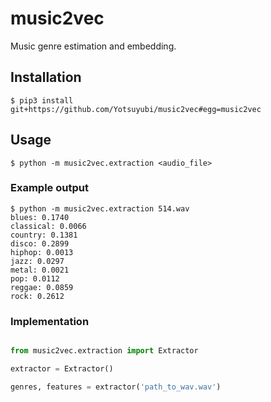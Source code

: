 # music2vec

Music genre estimation and embedding.

## Installation

~~~
$ pip3 install git+https://github.com/Yotsuyubi/music2vec#egg=music2vec
~~~

## Usage

~~~
$ python -m music2vec.extraction <audio_file>
~~~

### Example output

~~~
$ python -m music2vec.extraction 514.wav
blues: 0.1740
classical: 0.0066
country: 0.1381
disco: 0.2899
hiphop: 0.0013
jazz: 0.0297
metal: 0.0021
pop: 0.0112
reggae: 0.0859
rock: 0.2612
~~~

### Implementation

~~~python

from music2vec.extraction import Extractor

extractor = Extractor()

genres, features = extractor('path_to_wav.wav')

~~~

